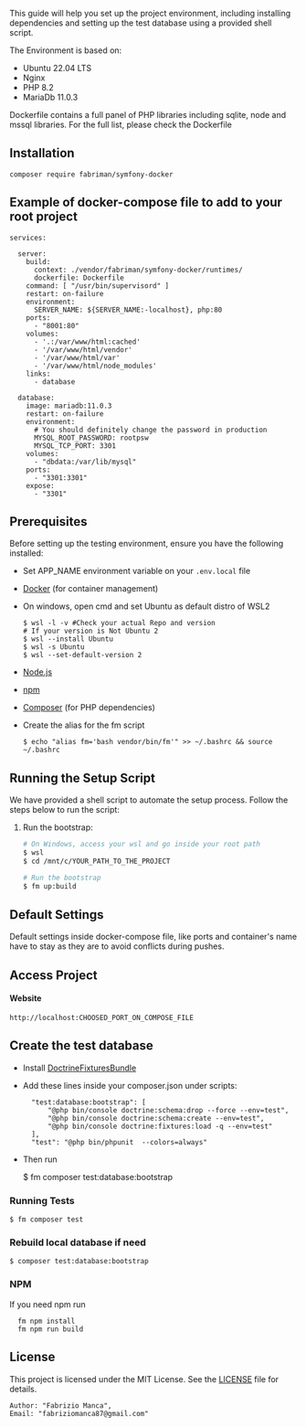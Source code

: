 This guide will help you set up the project environment, including installing dependencies and setting up the test database using a provided shell script.

The Environment is based on:

- Ubuntu 22.04 LTS
- Nginx
- PHP 8.2
- MariaDb 11.0.3

Dockerfile contains a full panel of PHP libraries including sqlite, node and mssql libraries.
For the full list, please check the Dockerfile

## Installation
    composer require fabriman/symfony-docker

## Example of docker-compose file to add to your root project

    services:

      server:
        build:
          context: ./vendor/fabriman/symfony-docker/runtimes/
          dockerfile: Dockerfile
        command: [ "/usr/bin/supervisord" ]
        restart: on-failure
        environment:
          SERVER_NAME: ${SERVER_NAME:-localhost}, php:80
        ports:
          - "8001:80"
        volumes:
          - '.:/var/www/html:cached'
          - '/var/www/html/vendor'
          - '/var/www/html/var'
          - '/var/www/html/node_modules'
        links:
          - database
      
      database:
        image: mariadb:11.0.3
        restart: on-failure
        environment:
          # You should definitely change the password in production
          MYSQL_ROOT_PASSWORD: rootpsw
          MYSQL_TCP_PORT: 3301
        volumes:
          - "dbdata:/var/lib/mysql"
        ports:
          - "3301:3301"
        expose:
          - "3301"

## Prerequisites

Before setting up the testing environment, ensure you have the following installed:

- Set APP_NAME environment variable on your `.env.local` file
- [Docker](https://www.docker.com/) (for container management)
- On windows, open cmd and set Ubuntu as default distro of WSL2

      $ wsl -l -v #Check your actual Repo and version
      # If your version is Not Ubuntu 2
      $ wsl --install Ubuntu
      $ wsl -s Ubuntu 
      $ wsl --set-default-version 2

- [Node.js](https://nodejs.org/)
- [npm](https://www.npmjs.com/)
- [Composer](https://getcomposer.org/) (for PHP dependencies)
- Create the alias for the fm script

      $ echo "alias fm='bash vendor/bin/fm'" >> ~/.bashrc && source ~/.bashrc

## Running the Setup Script

We have provided a shell script to automate the setup process. Follow the steps below to run the script:

1. Run the bootstrap:

    ```sh
   # On Windows, access your wsl and go inside your root path
    $ wsl
    $ cd /mnt/c/YOUR_PATH_TO_THE_PROJECT
   
   # Run the bootstrap
    $ fm up:build
    ```

## Default Settings
Default settings inside docker-compose file, like ports and container's name have to stay as they are to avoid conflicts during pushes.

## Access Project
#### Website
    http://localhost:CHOOSED_PORT_ON_COMPOSE_FILE

## Create the test database

- Install [DoctrineFixturesBundle](https://symfony.com/bundles/DoctrineFixturesBundle/current/index.html)
- Add these lines inside your composer.json under scripts:


        "test:database:bootstrap": [
            "@php bin/console doctrine:schema:drop --force --env=test",
            "@php bin/console doctrine:schema:create --env=test",
            "@php bin/console doctrine:fixtures:load -q --env=test"
        ],
        "test": "@php bin/phpunit  --colors=always"

- Then run


    $ fm composer test:database:bootstrap

### Running Tests
    $ fm composer test

### Rebuild local database if need
    $ composer test:database:bootstrap

### NPM
If you need npm run

      fm npm install
      fm npm run build

## License

This project is licensed under the MIT License. See the [LICENSE](LICENSE) file for details.

    Author: "Fabrizio Manca",
    Email: "fabriziomanca87@gmail.com"